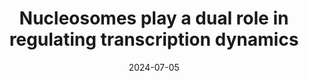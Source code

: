---
title: "Nucleosomes play a dual role in regulating transcription dynamics"
collection: publications
link: 'https://www.pnas.org/doi/10.1073/pnas.2319772121'
date: 2024-07-05
venue: 'Proceedings of the National Academy of Sciences of the United States of America'
authors: 'Sumitabha Brahmachari, Shubham Tripathi, José N Onuchic, and Herbert Levine'
---